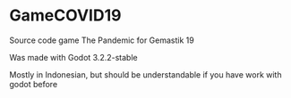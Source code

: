 # GameCOVID19
Source code game The Pandemic for Gemastik 19

Was made with Godot 3.2.2-stable

Mostly in Indonesian, but should be understandable if you have work with godot before
